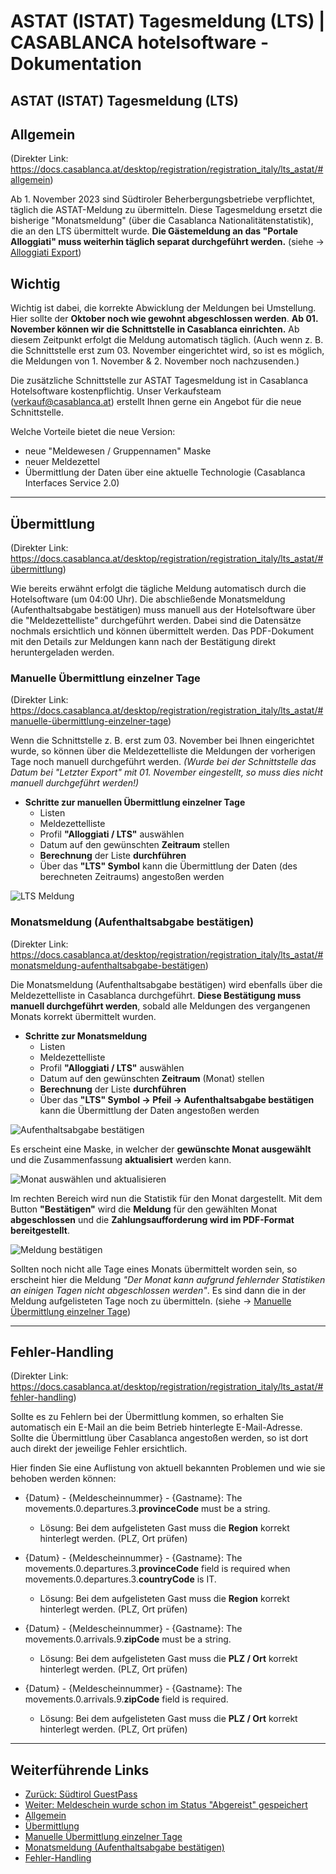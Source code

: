 # ASTAT (ISTAT) Tagesmeldung (LTS) | CASABLANCA hotelsoftware - Dokumentation

## ASTAT (ISTAT) Tagesmeldung (LTS)

## Allgemein
(Direkter Link: https://docs.casablanca.at/desktop/registration/registration_italy/lts_astat/#allgemein)

Ab 1. November 2023 sind Südtiroler Beherbergungsbetriebe verpflichtet, täglich die ASTAT-Meldung zu übermitteln. Diese Tagesmeldung ersetzt die bisherige "Monatsmeldung" (über die Casablanca Nationalitätenstatistik), die an den LTS übermittelt wurde. **Die Gästemeldung an das "Portale Alloggiati" muss weiterhin täglich separat durchgeführt werden.** (siehe -> [Alloggiati Export](https://docs.casablanca.at/desktop/registration/registration_italy/alloggiati))

## Wichtig
Wichtig ist dabei, die korrekte Abwicklung der Meldungen bei Umstellung. Hier sollte der **Oktober noch wie gewohnt abgeschlossen werden**. **Ab 01. November können wir die Schnittstelle in Casablanca einrichten.** Ab diesem Zeitpunkt erfolgt die Meldung automatisch täglich. (Auch wenn z. B. die Schnittstelle erst zum 03. November eingerichtet wird, so ist es möglich, die Meldungen von 1. November & 2. November noch nachzusenden.)

Die zusätzliche Schnittstelle zur ASTAT Tagesmeldung ist in Casablanca Hotelsoftware kostenpflichtig. Unser Verkaufsteam (verkauf@casablanca.at) erstellt Ihnen gerne ein Angebot für die neue Schnittstelle.

Welche Vorteile bietet die neue Version:
* neue "Meldewesen / Gruppennamen" Maske
* neuer Meldezettel
* Übermittlung der Daten über eine aktuelle Technologie (Casablanca Interfaces Service 2.0)

---

## Übermittlung
(Direkter Link: https://docs.casablanca.at/desktop/registration/registration_italy/lts_astat/#übermittlung)

Wie bereits erwähnt erfolgt die tägliche Meldung automatisch durch die Hotelsoftware (um 04:00 Uhr). Die abschließende Monatsmeldung (Aufenthaltsabgabe bestätigen) muss manuell aus der Hotelsoftware über die "Meldezettelliste" durchgeführt werden. Dabei sind die Datensätze nochmals ersichtlich und können übermittelt werden. Das PDF-Dokument mit den Details zur Meldungen kann nach der Bestätigung direkt heruntergeladen werden.

### Manuelle Übermittlung einzelner Tage
(Direkter Link: https://docs.casablanca.at/desktop/registration/registration_italy/lts_astat/#manuelle-übermittlung-einzelner-tage)

Wenn die Schnittstelle z. B. erst zum 03. November bei Ihnen eingerichtet wurde, so können über die Meldezettelliste die Meldungen der vorherigen Tage noch manuell durchgeführt werden. *(Wurde bei der Schnittstelle das Datum bei "Letzter Export" mit 01. November eingestellt, so muss dies nicht manuell durchgeführt werden!)*

* **Schritte zur manuellen Übermittlung einzelner Tage**
  * Listen
  * Meldezettelliste
  * Profil **"Alloggiati / LTS"** auswählen
  * Datum auf den gewünschten **Zeitraum** stellen
  * **Berechnung** der Liste **durchführen**
  * Über das **"LTS" Symbol** kann die Übermittlung der Daten (des berechneten Zeitraums) angestoßen werden

![LTS Meldung](https://docs.casablanca.at/assets/images/daily_report-fdf5e5dfe53035257370d1ad103a549a.png "LTS Meldung")

### Monatsmeldung (Aufenthaltsabgabe bestätigen)
(Direkter Link: https://docs.casablanca.at/desktop/registration/registration_italy/lts_astat/#monatsmeldung-aufenthaltsabgabe-bestätigen)

Die Monatsmeldung (Aufenthaltsabgabe bestätigen) wird ebenfalls über die Meldezettelliste in Casablanca durchgeführt. **Diese Bestätigung muss manuell durchgeführt werden**, sobald alle Meldungen des vergangenen Monats korrekt übermittelt wurden.

* **Schritte zur Monatsmeldung**
  * Listen
  * Meldezettelliste
  * Profil **"Alloggiati / LTS"** auswählen
  * Datum auf den gewünschten **Zeitraum** (Monat) stellen
  * **Berechnung** der Liste **durchführen**
  * Über das **"LTS" Symbol -> Pfeil -> Aufenthaltsabgabe bestätigen** kann die Übermittlung der Daten angestoßen werden

![Aufenthaltsabgabe bestätigen](https://docs.casablanca.at/assets/images/monthly_report-a17cce6d4fc56bbc8c6aacff35097e37.png "Aufenthaltsabgabe bestätigen")

Es erscheint eine Maske, in welcher der **gewünschte Monat ausgewählt** und die Zusammenfassung **aktualisiert** werden kann.

![Monat auswählen und aktualisieren](https://docs.casablanca.at/assets/images/monthly_report_load-b718b9f348863dec74cb7b53e6440c37.png "Monat auswählen und aktualisieren")

Im rechten Bereich wird nun die Statistik für den Monat dargestellt. Mit dem Button **"Bestätigen"** wird die **Meldung** für den gewählten Monat **abgeschlossen** und die **Zahlungsaufforderung wird im PDF-Format bereitgestellt**.

![Meldung bestätigen](https://docs.casablanca.at/assets/images/monthly_report_finished-518c554b84c1c0c224409c9e037e6399.png "Meldung bestätigen")

Sollten noch nicht alle Tage eines Monats übermittelt worden sein, so erscheint hier die Meldung *"Der Monat kann aufgrund fehlernder Statistiken an einigen Tagen nicht abgeschlossen werden"*. Es sind dann die in der Meldung aufgelisteten Tage noch zu übermitteln. (siehe -> [Manuelle Übermittlung einzelner Tage](https://docs.casablanca.at/desktop/registration/registration_italy/lts_astat/#manuelle-übermittlung-einzelner-tage))

---

## Fehler-Handling
(Direkter Link: https://docs.casablanca.at/desktop/registration/registration_italy/lts_astat/#fehler-handling)

Sollte es zu Fehlern bei der Übermittlung kommen, so erhalten Sie automatisch ein E-Mail an die beim Betrieb hinterlegte E-Mail-Adresse. Sollte die Übermittlung über Casablanca angestoßen werden, so ist dort auch direkt der jeweilige Fehler ersichtlich.

Hier finden Sie eine Auflistung von aktuell bekannten Problemen und wie sie behoben werden können:

* {Datum} - {Meldescheinnummer} - {Gastname}: The movements.0.departures.3.**provinceCode** must be a string.  
  * Lösung: Bei dem aufgelisteten Gast muss die **Region** korrekt hinterlegt werden. (PLZ, Ort prüfen)

* {Datum} - {Meldescheinnummer} - {Gastname}: The movements.0.departures.3.**provinceCode** field is required when movements.0.departures.3.**countryCode** is IT.  
  * Lösung: Bei dem aufgelisteten Gast muss die **Region** korrekt hinterlegt werden. (PLZ, Ort prüfen)

* {Datum} - {Meldescheinnummer} - {Gastname}: The movements.0.arrivals.9.**zipCode** must be a string.  
  * Lösung: Bei dem aufgelisteten Gast muss die **PLZ / Ort** korrekt hinterlegt werden. (PLZ, Ort prüfen)

* {Datum} - {Meldescheinnummer} - {Gastname}: The movements.0.arrivals.9.**zipCode** field is required.  
  * Lösung: Bei dem aufgelisteten Gast muss die **PLZ / Ort** korrekt hinterlegt werden. (PLZ, Ort prüfen)

---

## Weiterführende Links
* [Zurück: Südtirol GuestPass](https://docs.casablanca.at/desktop/registration/registration_italy/guestpass)
* [Weiter: Meldeschein wurde schon im Status "Abgereist" gespeichert](https://docs.casablanca.at/desktop/registration/faq/error_code_15)
* [Allgemein](https://docs.casablanca.at/desktop/registration/registration_italy/lts_astat/#allgemein)
* [Übermittlung](https://docs.casablanca.at/desktop/registration/registration_italy/lts_astat/#übermittlung)
* [Manuelle Übermittlung einzelner Tage](https://docs.casablanca.at/desktop/registration/registration_italy/lts_astat/#manuelle-übermittlung-einzelner-tage)
* [Monatsmeldung (Aufenthaltsabgabe bestätigen)](https://docs.casablanca.at/desktop/registration/registration_italy/lts_astat/#monatsmeldung-aufenthaltsabgabe-bestätigen)
* [Fehler-Handling](https://docs.casablanca.at/desktop/registration/registration_italy/lts_astat/#fehler-handling)